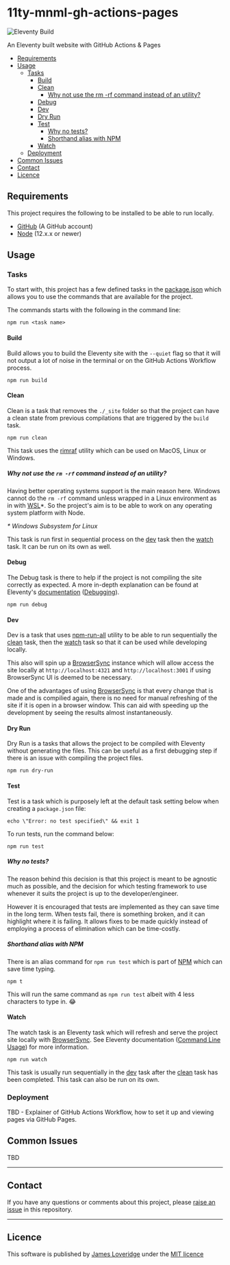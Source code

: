 # 11ty-mnml-gh-actions-pages
![Eleventy Build](https://github.com/j-mes/11ty-mnml-gh-actions-pages/workflows/Eleventy%20Build/badge.svg?branch=main)

An Eleventy built website with GitHub Actions &amp; Pages

* [Requirements](#requirements)
* [Usage](#usage)
	* [Tasks](#tasks)
		* [Build](#build)
		* [Clean](#clean)
			* [Why not use the rm -rf command instead of an utility?](#why-not-use-the-rm--rf-command-instead-of-an-utility?)
		* [Debug](#debug)
		* [Dev](#dev)
		* [Dry Run](#dry-run)
		* [Test](#test)
			* [Why no tests?](#why-no-tests?)
			* [Shorthand alias with NPM](#shorthand-alias-with-npm)
		* [Watch](#watch)
	* [Deployment](#deployment)
* [Common Issues](#common-issues)
* [Contact](#contact)
* [Licence](#licence)

## Requirements

This project requires the following to be installed to be able to run locally.

* [GitHub](https://www.github.com) (A GitHub account)
* [Node](https://www.nodejs.org/) (12.x.x or newer)

## Usage

### Tasks

To start with, this project has a few defined tasks in the [package.json](package.json) which allows you to use the commands that are available for the project.

The commands starts with the following in the command line:

``` shell
npm run <task name>
```

#### Build

Build allows you to build the Eleventy site with the `--quiet` flag so that it will not output a lot of noise in the terminal or on the GitHub Actions Workflow process.

``` shell
npm run build
```

#### Clean

Clean is a task that removes the `./_site` folder so that the project can have a clean state from previous compilations that are triggered by the `build` task.

``` shell
npm run clean
```

This task uses the [rimraf](https://www.npmjs.com/package/rimraf) utility which can be used on MacOS, Linux or Windows.

##### Why not use the `rm -rf` command instead of an utility?

Having better operating systems support is the main reason here. Windows cannot do the `rm -rf` command unless wrapped in a Linux environment as in with [WSL](https://docs.microsoft.com/en-us/windows/wsl/about)*. So the project's aim is to be able to work on any operating system platform with Node.

_* Windows Subsystem for Linux_

This task is run first in sequential process on the [dev](#dev) task then the [watch](#watch) task. It can be run on its own as well.

#### Debug

The Debug task is there to help if the project is not compiling the site correctly as expected. A more in-depth explanation can be found at Eleventy's [documentation](https://www.11ty.dev/docs) ([Debugging](https://www.11ty.dev/docs/debugging/)).

``` shell
npm run debug
```

#### Dev

Dev is a task that uses [npm-run-all](https://www.npmjs.com/package/npm-run-all) utility to be able to run sequentially the [clean](#clean) task, then the [watch](#watch) task so that it can be used while developing locally.

This also will spin up a [BrowserSync](https://www.browsersync.io/) instance which will allow access the site locally at `http://localhost:4321` and `http://localhost:3001` if using BrowserSync UI is deemed to be necessary.

One of the advantages of using [BrowserSync](https://www.browsersync.io/) is that every change that is made and is compilied again, there is no need for manual refreshing of the site if it is open in a browser window. This can aid with speeding up the development by seeing the results almost instantaneously.

#### Dry Run

Dry Run is a tasks that allows the project to be compiled with Eleventy without generating the files. This can be useful as a first debugging step if there is an issue with compiling the project files.

``` shell
npm run dry-run
```

#### Test

Test is a task which is purposely left at the default task setting below when creating a `package.json` file:

``` shell
echo \"Error: no test specified\" && exit 1
```

To run tests, run the command below:

``` shell
npm run test
```

##### Why no tests?

The reason behind this decision is that this project is meant to be agnostic much as possible, and the decision for which testing framework to use whenever it suits the project is up to the developer/engineer.

However it is encouraged that tests are implemented as they can save time in the long term. When tests fail, there is something broken, and it can highlight where it is failing. It allows fixes to be made quickly instead of employing a process of elimination which can be time-costly.

##### Shorthand alias with NPM

There is an alias command for `npm run test` which is part of [NPM](https://docs.npmjs.com/cli/test.html) which can save time typing.

``` shell
npm t
```

This will run the same command as `npm run test` albeit with 4 less characters to type in. 😂

#### Watch

The watch task is an Eleventy task which will refresh and serve the project site locally with [BrowserSync](https://www.browsersync.io/). See Eleventy documentation ([Command Line Usage](https://www.11ty.dev/docs/usage/#re-run-eleventy-when-you-save)) for more information.

``` shell
npm run watch
```

This task is usually run sequentially in the [dev](#dev) task after the [clean](#clean) task has been completed. This task can also be run on its own.

### Deployment
TBD - Explainer of GitHub Actions Workflow, how to set it up and viewing pages via GitHub Pages.

## Common Issues
TBD

----

## Contact

If you have any questions or comments about this project, please [raise an issue](https://github.com/j-mes/11ty-mnml-gh-actions-pages/issues) in this repository.

----
## Licence

This software is published by [James Loveridge](https://github.com/j-mes/11ty-mnml-gh-actions-pages) under the [MIT licence](LICENSE)
